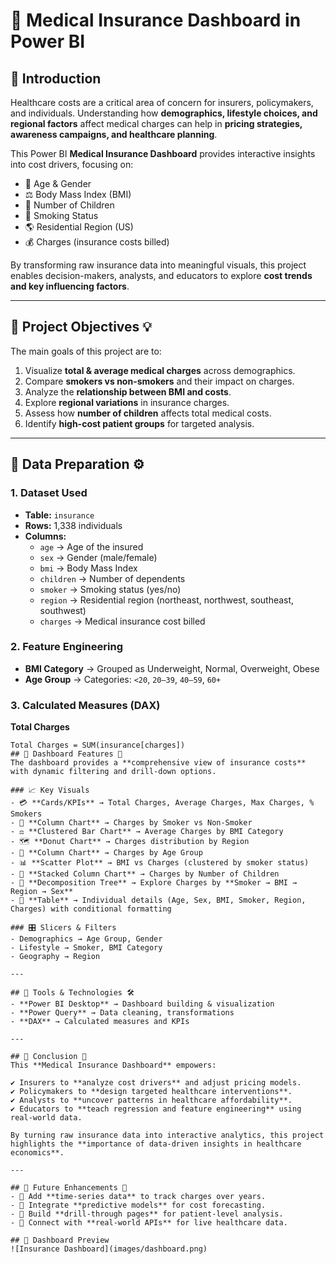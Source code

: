 # 🏥 Medical Insurance Dashboard in Power BI  

## 🔹 Introduction  
Healthcare costs are a critical area of concern for insurers, policymakers, and individuals. Understanding how **demographics, lifestyle choices, and regional factors** affect medical charges can help in **pricing strategies, awareness campaigns, and healthcare planning**.  

This Power BI **Medical Insurance Dashboard** provides interactive insights into cost drivers, focusing on:  

- 👤 Age & Gender  
- ⚖️ Body Mass Index (BMI)  
- 👶 Number of Children  
- 🚬 Smoking Status  
- 🌎 Residential Region (US)  
- 💰 Charges (insurance costs billed)  

By transforming raw insurance data into meaningful visuals, this project enables decision-makers, analysts, and educators to explore **cost trends and key influencing factors**.  

---

## 🔹 Project Objectives 💡  
The main goals of this project are to:  

1. Visualize **total & average medical charges** across demographics.  
2. Compare **smokers vs non-smokers** and their impact on charges.  
3. Analyze the **relationship between BMI and costs**.  
4. Explore **regional variations** in insurance charges.  
5. Assess how **number of children** affects total medical costs.  
6. Identify **high-cost patient groups** for targeted analysis.  

---

## 🔹 Data Preparation ⚙️  

### 1. Dataset Used  
- **Table:** `insurance`  
- **Rows:** 1,338 individuals  
- **Columns:**  
  - `age` → Age of the insured  
  - `sex` → Gender (male/female)  
  - `bmi` → Body Mass Index  
  - `children` → Number of dependents  
  - `smoker` → Smoking status (yes/no)  
  - `region` → Residential region (northeast, northwest, southeast, southwest)  
  - `charges` → Medical insurance cost billed  

### 2. Feature Engineering  
- **BMI Category** → Grouped as Underweight, Normal, Overweight, Obese  
- **Age Group** → Categories: `<20`, `20–39`, `40–59`, `60+`  

### 3. Calculated Measures (DAX)  

**Total Charges**  
```DAX
Total Charges = SUM(insurance[charges])
## 🔹 Dashboard Features 🎨  
The dashboard provides a **comprehensive view of insurance costs** with dynamic filtering and drill-down options.  

### 📈 Key Visuals  
- 💳 **Cards/KPIs** → Total Charges, Average Charges, Max Charges, % Smokers  
- 🚬 **Column Chart** → Charges by Smoker vs Non-Smoker  
- ⚖️ **Clustered Bar Chart** → Average Charges by BMI Category  
- 🗺️ **Donut Chart** → Charges distribution by Region  
- 👤 **Column Chart** → Charges by Age Group  
- 📊 **Scatter Plot** → BMI vs Charges (clustered by smoker status)  
- 👶 **Stacked Column Chart** → Charges by Number of Children  
- 🌳 **Decomposition Tree** → Explore Charges by **Smoker → BMI → Region → Sex**  
- 📑 **Table** → Individual details (Age, Sex, BMI, Smoker, Region, Charges) with conditional formatting  

### 🎛️ Slicers & Filters  
- Demographics → Age Group, Gender  
- Lifestyle → Smoker, BMI Category  
- Geography → Region  

---

## 🔹 Tools & Technologies 🛠️  
- **Power BI Desktop** → Dashboard building & visualization  
- **Power Query** → Data cleaning, transformations  
- **DAX** → Calculated measures and KPIs  

---

## 🔹 Conclusion 🏁  
This **Medical Insurance Dashboard** empowers:  

✔ Insurers to **analyze cost drivers** and adjust pricing models.  
✔ Policymakers to **design targeted healthcare interventions**.  
✔ Analysts to **uncover patterns in healthcare affordability**.  
✔ Educators to **teach regression and feature engineering** using real-world data.  

By turning raw insurance data into interactive analytics, this project highlights the **importance of data-driven insights in healthcare economics**.  

---

## 🔹 Future Enhancements 🚀  
- 📆 Add **time-series data** to track charges over years.  
- 🤖 Integrate **predictive models** for cost forecasting.  
- 🔎 Build **drill-through pages** for patient-level analysis.  
- 📡 Connect with **real-world APIs** for live healthcare data.  

## 📸 Dashboard Preview
![Insurance Dashboard](images/dashboard.png)
